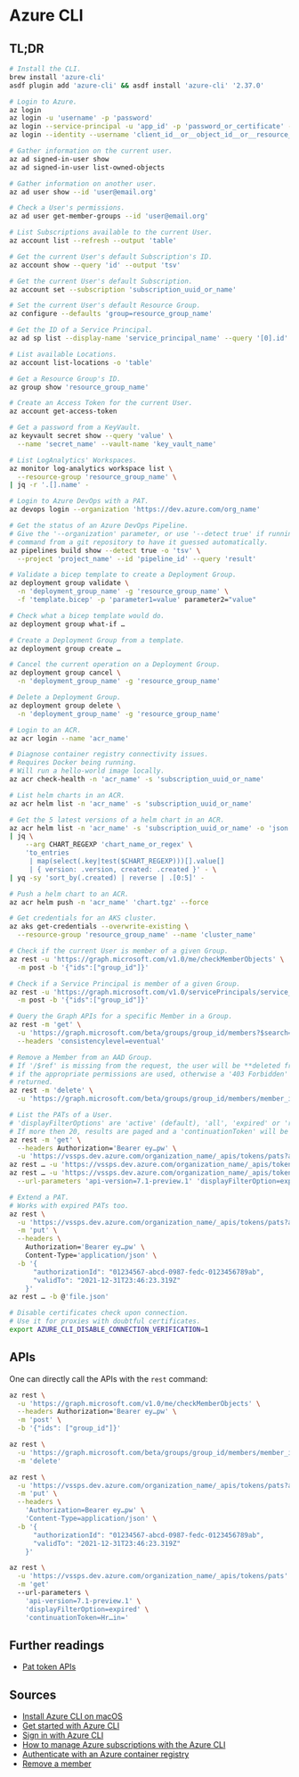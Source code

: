 # Azure CLI

## TL;DR

```sh
# Install the CLI.
brew install 'azure-cli'
asdf plugin add 'azure-cli' && asdf install 'azure-cli' '2.37.0'

# Login to Azure.
az login
az login -u 'username' -p 'password'
az login --service-principal -u 'app_id' -p 'password_or_certificate' --tenant 'tenant_id'
az login --identity --username 'client_id__or__object_id__or__resource_id'

# Gather information on the current user.
az ad signed-in-user show
az ad signed-in-user list-owned-objects

# Gather information on another user.
az ad user show --id 'user@email.org'

# Check a User's permissions.
az ad user get-member-groups --id 'user@email.org'

# List Subscriptions available to the current User.
az account list --refresh --output 'table'

# Get the current User's default Subscription's ID.
az account show --query 'id' --output 'tsv'

# Get the current User's default Subscription.
az account set --subscription 'subscription_uuid_or_name'

# Set the current User's default Resource Group.
az configure --defaults 'group=resource_group_name'

# Get the ID of a Service Principal.
az ad sp list --display-name 'service_principal_name' --query '[0].id' -o 'tsv'

# List available Locations.
az account list-locations -o 'table'

# Get a Resource Group's ID.
az group show 'resource_group_name'

# Create an Access Token for the current User.
az account get-access-token

# Get a password from a KeyVault.
az keyvault secret show --query 'value' \
  --name 'secret_name' --vault-name 'key_vault_name'

# List LogAnalytics' Workspaces.
az monitor log-analytics workspace list \
  --resource-group 'resource_group_name' \
| jq -r '.[].name' -

# Login to Azure DevOps with a PAT.
az devops login --organization 'https://dev.azure.com/org_name'

# Get the status of an Azure DevOps Pipeline.
# Give the '--organization' parameter, or use '--detect true' if running the
# command from a git repository to have it guessed automatically.
az pipelines build show --detect true -o 'tsv' \
  --project 'project_name' --id 'pipeline_id' --query 'result'

# Validate a bicep template to create a Deployment Group.
az deployment group validate \
  -n 'deployment_group_name' -g 'resource_group_name' \
  -f 'template.bicep' -p 'parameter1=value' parameter2="value"

# Check what a bicep template would do.
az deployment group what-if …

# Create a Deployment Group from a template.
az deployment group create …

# Cancel the current operation on a Deployment Group.
az deployment group cancel \
  -n 'deployment_group_name' -g 'resource_group_name'

# Delete a Deployment Group.
az deployment group delete \
  -n 'deployment_group_name' -g 'resource_group_name'

# Login to an ACR.
az acr login --name 'acr_name'

# Diagnose container registry connectivity issues.
# Requires Docker being running.
# Will run a hello-world image locally.
az acr check-health -n 'acr_name' -s 'subscription_uuid_or_name'

# List helm charts in an ACR.
az acr helm list -n 'acr_name' -s 'subscription_uuid_or_name'

# Get the 5 latest versions of a helm chart in an ACR.
az acr helm list -n 'acr_name' -s 'subscription_uuid_or_name' -o 'json' \
| jq \
    --arg CHART_REGEXP 'chart_name_or_regex' \
    'to_entries
     | map(select(.key|test($CHART_REGEXP)))[].value[]
     | { version: .version, created: .created }' - \
| yq -sy 'sort_by(.created) | reverse | .[0:5]' -

# Push a helm chart to an ACR.
az acr helm push -n 'acr_name' 'chart.tgz' --force

# Get credentials for an AKS cluster.
az aks get-credentials --overwrite-existing \
  --resource-group 'resource_group_name' --name 'cluster_name'

# Check if the current User is member of a given Group.
az rest -u 'https://graph.microsoft.com/v1.0/me/checkMemberObjects' \
  -m post -b '{"ids":["group_id"]}'

# Check if a Service Principal is member of a given Group.
az rest -u 'https://graph.microsoft.com/v1.0/servicePrincipals/service_principal_id/checkMemberObjects' \
  -m post -b '{"ids":["group_id"]}'

# Query the Graph APIs for a specific Member in a Group.
az rest -m 'get' \
  -u 'https://graph.microsoft.com/beta/groups/group_id/members?$search="displayName:group_display_name"&$select=displayName' \
  --headers 'consistencylevel=eventual'

# Remove a Member from an AAD Group.
# If '/$ref' is missing from the request, the user will be **deleted from AAD**
# if the appropriate permissions are used, otherwise a '403 Forbidden' error is
# returned.
az rest -m 'delete' \
  -u 'https://graph.microsoft.com/beta/groups/group_id/members/member_id/$ref'

# List the PATs of a User.
# 'displayFilterOptions' are 'active' (default), 'all', 'expired' or 'revoked'.
# If more then 20, results are paged and a 'continuationToken' will be returned.
az rest -m 'get' \
  --headers Authorization='Bearer ey…pw' \
  -u 'https://vssps.dev.azure.com/organization_name/_apis/tokens/pats?api-version=7.1-preview.1'
az rest … -u 'https://vssps.dev.azure.com/organization_name/_apis/tokens/pats?api-version=7.1-preview.1&displayFilterOption=revoked&isSortAscending=false'
az rest … -u 'https://vssps.dev.azure.com/organization_name/_apis/tokens/pats' \
  --url-parameters 'api-version=7.1-preview.1' 'displayFilterOption=expired' continuationToken='Hr…in='

# Extend a PAT.
# Works with expired PATs too.
az rest \
  -u 'https://vssps.dev.azure.com/organization_name/_apis/tokens/pats?api-version=7.1-preview.1' \
  -m 'put' \
  --headers \
    Authorization='Bearer ey…pw' \
    Content-Type='application/json' \
  -b '{
	  "authorizationId": "01234567-abcd-0987-fedc-0123456789ab",
	  "validTo": "2021-12-31T23:46:23.319Z"
    }'
az rest … -b @'file.json'

# Disable certificates check upon connection.
# Use it for proxies with doubtful certificates.
export AZURE_CLI_DISABLE_CONNECTION_VERIFICATION=1
```

## APIs

One can directly call the APIs with the `rest` command:

```sh
az rest \
  -u 'https://graph.microsoft.com/v1.0/me/checkMemberObjects' \
  --headers Authorization='Bearer ey…pw' \
  -m 'post' \
  -b '{"ids": ["group_id"]}'

az rest \
  -u 'https://graph.microsoft.com/beta/groups/group_id/members/member_id/$ref' \
  -m 'delete'

az rest \
  -u 'https://vssps.dev.azure.com/organization_name/_apis/tokens/pats?api-version=7.1-preview.1' \
  -m 'put' \
  --headers \
    'Authorization=Bearer ey…pw' \
    'Content-Type=application/json' \
  -b '{
	  "authorizationId": "01234567-abcd-0987-fedc-0123456789ab",
	  "validTo": "2021-12-31T23:46:23.319Z"
    }'

az rest \
  -u 'https://vssps.dev.azure.com/organization_name/_apis/tokens/pats' \
  -m 'get'
  --url-parameters \
    'api-version=7.1-preview.1' \
    'displayFilterOption=expired' \
    'continuationToken=Hr…in='
```

## Further readings

- [Pat token APIs]

## Sources

- [Install Azure CLI on macOS]
- [Get started with Azure CLI]
- [Sign in with Azure CLI]
- [How to manage Azure subscriptions with the Azure CLI]
- [Authenticate with an Azure container registry]
- [Remove a member]

[authenticate with an azure container registry]: https://docs.microsoft.com/en-us/azure/container-registry/container-registry-authentication?tabs=azure-cli
[get started with azure cli]: https://docs.microsoft.com/en-us/cli/azure/get-started-with-azure-cli
[how to manage azure subscriptions with the azure cli]: https://docs.microsoft.com/en-us/cli/azure/manage-azure-subscriptions-azure-cli
[install azure cli on macos]: https://docs.microsoft.com/en-us/cli/azure/install-azure-cli-macos
[pat token apis]: https://docs.microsoft.com/en-us/rest/api/azure/devops/tokens/pats/list?view=azure-devops-rest-7.1
[remove a member]: https://docs.microsoft.com/en-us/graph/api/group-delete-members?view=graph-rest-1.0&tabs=http
[sign in with azure cli]: https://docs.microsoft.com/en-us/cli/azure/authenticate-azure-cli

